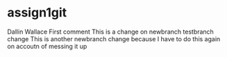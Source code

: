 # assign1git
Dallin Wallace
First comment
This is a change on newbranch
testbranch change
This is another newbranch change because I have to do this again on accoutn of messing it up
